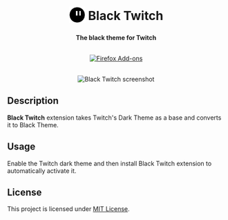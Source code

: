 <h1 align="center">
    <sub><img src="icons/icon-128.png" height="38"></sub>
    Black Twitch
</h1>

<p align="center"><b>The black theme for Twitch</b></p>

<p align="center">
    <br>
    <a href="https://addons.mozilla.org/en-US/firefox/addon/black-twitch/">
        <img src="https://i.imgur.com/2jJOtTI.png" height="58" alt="Firefox Add-ons"></a>
    <br><br>
</p>

<p align="center"><img src="assets/black-twitch.png" height="400" alt="Black Twitch screenshot"></p>

## Description

**Black Twitch** extension takes Twitch's Dark Theme as a base and converts it to Black Theme.

## Usage

Enable the Twitch dark theme and then install Black Twitch extension to automatically activate it.

## License

This project is licensed under [MIT License](LICENSE).
